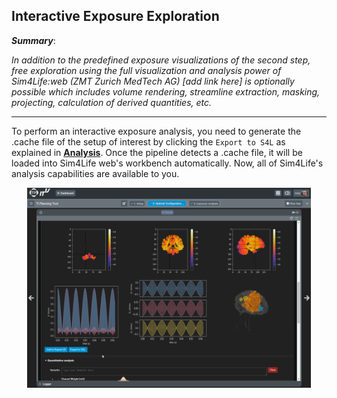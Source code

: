 ## Interactive Exposure Exploration

**_Summary_**:

_In addition to the predefined exposure visualizations of the second step, free exploration using the full visualization and analysis power of Sim4Life:web (ZMT Zurich MedTech AG) [add link here] is optionally possible which includes volume rendering, streamline extraction, masking, projecting, calculation of derived quantities, etc._

----


To perform an interactive exposure analysis, you need to generate the .cache file of the setup of interest by clicking the ```Export to S4L``` as explained in [**Analysis**](/docs/services/post_processing.md). Once the pipeline detects a .cache file, it will be loaded into Sim4Life web's workbench automatically. Now, all of Sim4Life's analysis capabilities are available to you. 

<p align="center">
  <img width="90%"  src="assets/quickguide/postpro_s4l.gif">
</p>